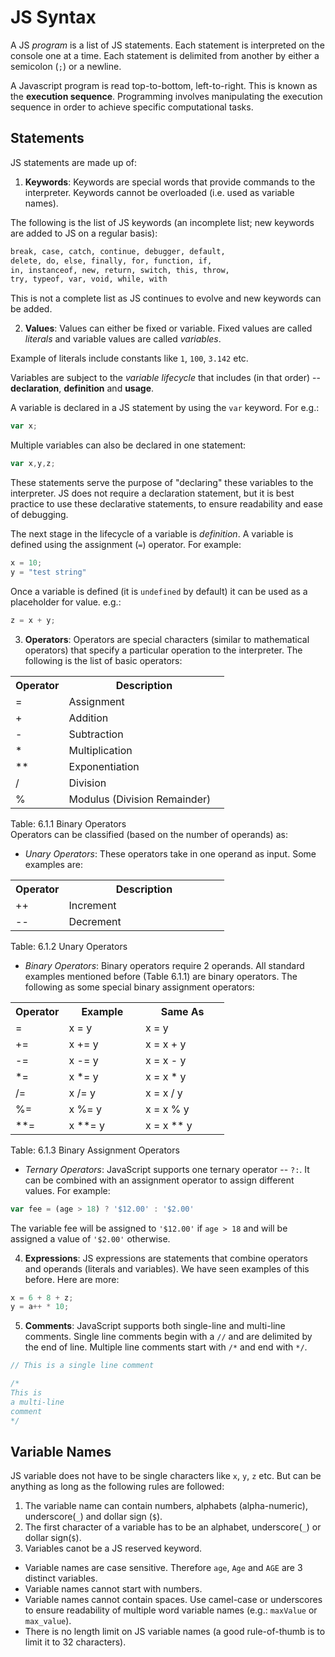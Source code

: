# JS Syntax
A JS *program* is a list of JS statements. Each statement is interpreted
on the console one at a time.
Each statement is delimited from another by either a semicolon (`;`) or
a newline.


A Javascript program is read top-to-bottom, left-to-right. This is known
as the **execution sequence**. Programming involves manipulating the
execution sequence in order to achieve specific computational tasks.

## Statements
JS statements are made up of:

1. **Keywords**: Keywords are special words that provide commands to the
   interpreter. Keywords cannot be overloaded (i.e. used as variable
names).

The following is the list of JS keywords (an incomplete list; new keywords are added to JS
on a regular basis):
```html
break, case, catch, continue, debugger, default,
delete, do, else, finally, for, function, if,
in, instanceof, new, return, switch, this, throw, 
try, typeof, var, void, while, with
```

This is not a complete list as JS continues to evolve and new keywords can be added.


2. **Values**: Values can either be fixed or variable. Fixed values are
   called *literals* and variable values are called *variables*.

 Example of literals include constants like `1`, `100`, `3.142` etc.

Variables are subject to the *variable lifecycle* that includes (in that
order) -- **declaration**, **definition** and **usage**.

A variable is declared in a JS statement by using the `var` keyword.
For e.g.:

```js
var x;
```

Multiple variables can also be declared in one statement:
```js
var x,y,z;
```

These statements serve the purpose of "declaring" these variables to the
interpreter. JS does not require a declaration statement, but it is best
practice to use these declarative statements, to ensure readability and
ease of debugging.

The next stage in the lifecycle of a variable is *definition*. A
variable is defined using the assignment (`=`) operator. For example:

```js
x = 10;
y = "test string"
```

Once a variable is defined (it is `undefined` by default) it can be used
as a placeholder for value. e.g.:

```js
z = x + y;
```

3. **Operators**: Operators are special characters (similar to
   mathematical operators) that specify a particular operation to the
interpreter. The following is the list of basic operators:

<table>
<tbody>
<tr>
<th style="width:25%">Operator</th>
<th>Description</th>
</tr>
<tr>
<td>=</td>
<td>Assignment</td>
</tr>
<tr>
<td>+</td>
<td>Addition</td>
</tr>
<tr>
<td>-</td>
<td>Subtraction</td>
</tr>
<tr>
<td>*</td>
<td>Multiplication</td>
</tr>
<tr>
<td>**</td>
<td>Exponentiation </td>
</tr>
<tr>
<td>/</td>
<td>Division</td>
</tr>
<tr>
<td>%</td>
<td>Modulus (Division Remainder)</td>
</tr>
</tbody></table>

 <figcaption> Table: 6.1.1 Binary Operators</figcaption>               

<div class='notes'>
Operators can be classified (based on the number of operands) as: 
 
  - *Unary Operators*: These operators take in one operand as input. Some examples
are:

<table><tbody>
<tr>
<th style="width:25%">Operator</th>
<th>Description</th>
</tr>
<tr>
<td>++</td>
<td>Increment</td>
</tr>
<tr>
<td>--</td>
<td>Decrement</td>
</tr>
</tbody></table>

 <figcaption> Table: 6.1.2 Unary Operators</figcaption>               

  - *Binary Operators*: Binary operators require 2 operands. All 
standard examples mentioned before (Table 6.1.1) are binary operators. The following
as some special binary assignment operators:

<table class="">
<tbody><tr>
<th style="width:25%">Operator</th>
<th>Example</th>
<th>Same As</th>
</tr>
<tr>
<td>=</td>
<td>x = y</td>
<td>x = y</td>
</tr>
<tr>
<td>+=</td>
<td>x += y</td>
<td>x = x + y</td>
</tr>
<tr>
<td>-=</td>
<td>x -= y</td>
<td>x = x - y</td>
</tr>
<tr>
<td>*=</td>
<td>x *= y</td>
<td>x = x * y</td>
</tr>
<tr>
<td>/=</td>
<td>x /= y</td>
<td>x = x / y</td>
</tr>
  <tr>
<td>%=</td>
<td>x %= y</td>
<td>x = x % y</td>
  </tr>
<tr>
<td>**=</td>
<td>x **= y</td>
<td>x = x ** y</td>
</tr>
</tbody></table>
    
 <figcaption> Table: 6.1.3 Binary Assignment Operators</figcaption>               

  - *Ternary Operators*:
JavaScript supports one ternary operator -- `?:`. It can be combined
with an assignment operator to assign different values. For example:

```js
var fee = (age > 18) ? '$12.00' : '$2.00'
```

The variable fee will be assigned to `'$12.00'` if `age > 18` and will
be assigned a value of `'$2.00'` otherwise.


</div>

4. **Expressions**: JS expressions are statements that combine operators
   and operands (literals and variables). We have seen examples of this before. Here are more:

```js
x = 6 + 8 + z;
y = a++ * 10;
```

5. **Comments**: JavaScript supports both single-line and multi-line
   comments. Single line comments begin with a `//` and are delimited by
the end of line. Multiple line comments start with `/*` and end with
`*/`.

```js
// This is a single line comment

/*
This is 
a multi-line
comment
*/
```




## Variable Names

JS variable does not have to be single characters like `x`, `y`, `z`
etc. But can be anything as long as the following rules are followed:

1. The variable name can contain numbers, alphabets (alpha-numeric),
   underscore(`_`) and dollar sign (`$`).
2. The first character of a variable has to be an alphabet,
   underscore(`_`) or dollar sign(`$`).
3. Variables canot be a JS reserved keyword.



<div class='notes'>

- Variable names are case sensitive. Therefore `age`, `Age` and `AGE` are
3 distinct variables.
- Variable names cannot start with numbers.
- Variable names cannot contain spaces. Use camel-case or underscores to
ensure readability of multiple word variable names (e.g.: `maxValue` or
`max_value`).
- There is no length limit on JS variable names (a good rule-of-thumb is
to limit it to 32 characters).
</div>
